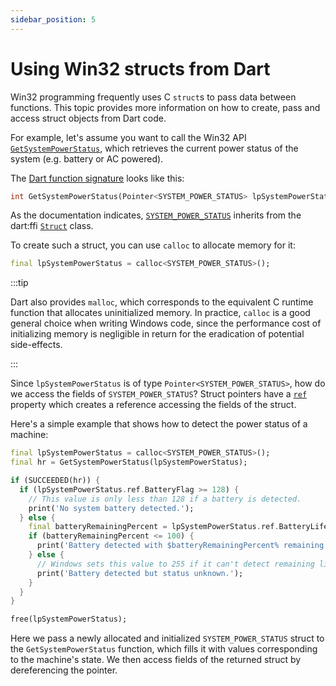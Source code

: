 ```yaml
---
sidebar_position: 5
---
```


# Using Win32 structs from Dart

Win32 programming frequently uses C `struct`s to pass data between functions.
This topic provides more information on how to create, pass and access struct
objects from Dart code.

For example, let's assume you want to call the Win32 API
[`GetSystemPowerStatus`](https://learn.microsoft.com/en-us/windows/win32/api/winbase/nf-winbase-getsystempowerstatus),
which retrieves the current power status of the system (e.g. battery or AC
powered).

The [Dart function
signature](https://pub.dev/documentation/win32/latest/winrt/GetSystemPowerStatus.html)
looks like this:

```dart
int GetSystemPowerStatus(Pointer<SYSTEM_POWER_STATUS> lpSystemPowerStatus) {}
```

As the documentation indicates,
[`SYSTEM_POWER_STATUS`](https://pub.dev/documentation/win32/latest/winrt/SYSTEM_POWER_STATUS-class.html)
inherits from the dart:ffi
[`Struct`](https://api.dart.dev/stable/2.19.6/dart-ffi/Struct-class.html) class.

To create such a struct, you can use `calloc` to allocate memory for
it:

```dart
final lpSystemPowerStatus = calloc<SYSTEM_POWER_STATUS>();
```

:::tip

Dart also provides `malloc`, which corresponds to the equivalent C runtime
function that allocates uninitialized memory. In practice, `calloc` is a good
general choice when writing Windows code, since the performance cost of
initializing memory is negligible in return for the eradication of potential
side-effects.

:::

Since `lpSystemPowerStatus` is of type `Pointer<SYSTEM_POWER_STATUS>`, how do we
access the fields of `SYSTEM_POWER_STATUS`? Struct pointers have a
[`ref`](https://api.dart.dev/stable/3.0.0/dart-ffi/StructPointer/ref.html)
property which creates a reference accessing the fields of the struct.

Here's a simple example that shows how to detect the power status of a machine:

```dart
final lpSystemPowerStatus = calloc<SYSTEM_POWER_STATUS>();
final hr = GetSystemPowerStatus(lpSystemPowerStatus);

if (SUCCEEDED(hr)) {
  if (lpSystemPowerStatus.ref.BatteryFlag >= 128) {
    // This value is only less than 128 if a battery is detected.
    print('No system battery detected.');
  } else {
    final batteryRemainingPercent = lpSystemPowerStatus.ref.BatteryLifePercent;
    if (batteryRemainingPercent <= 100) {
      print('Battery detected with $batteryRemainingPercent% remaining.');
    } else {
      // Windows sets this value to 255 if it can't detect remaining life.
      print('Battery detected but status unknown.');
    }
  }
}

free(lpSystemPowerStatus);
```

Here we pass a newly allocated and initialized `SYSTEM_POWER_STATUS` struct to
the `GetSystemPowerStatus` function, which fills it with values corresponding to
the machine's state. We then access fields of the returned struct by
dereferencing the pointer.
